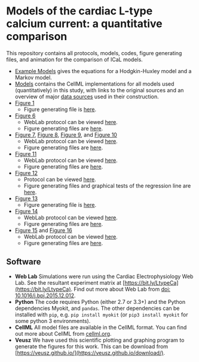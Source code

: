 # Models of the cardiac L-type calcium current: a quantitative comparison
This repository contains all protocols, models, codes, figure generating files, and animation for the comparison of ICaL models.

- [Example Models](https://github.com/CardiacModelling/ical-review/blob/master/Example_Models.ipynb) gives the equations for a Hodgkin-Huxley model and a Markov model. 
- [Models](https://github.com/CardiacModelling/ical-review/tree/master/Models) contains the CellML implementations for all models used (quantitatively) in this study, with links to the original sources and an overview of major [data sources](https://github.com/CardiacModelling/ical-model-comparison/blob/master/Models/data.md) used in their construction.
- [Figure 1](https://github.com/CardiacModelling/ical-model-comparison/blob/master/Data_Analysis/AP_CaT_Clamp/AP_Clamp_protocol/figure1.pdf)
	- Figure generating file is [here](https://github.com/CardiacModelling/ical-model-comparison/tree/master/Data_Analysis/AP_CaT_Clamp/AP_Clamp_protocol).
- [Figure 6](https://github.com/CardiacModelling/ical-review/blob/master/Data_Analysis/Driving_term/figure6.pdf)
	- WebLab protocol can be viewed [here](https://github.com/CardiacModelling/ical-review/tree/master/Protocols/Driving_Term_Range).
	- Figure generating files are [here](https://github.com/CardiacModelling/ical-review/tree/master/Data_Analysis/Driving_term).
- [Figure 7](https://github.com/CardiacModelling/ical-review/blob/master/Data_Analysis/Kinetic_protocols/figure7.pdf), [Figure 8](https://github.com/CardiacModelling/ical-model-comparison/blob/master/Data_Analysis/Kinetic_protocols/figure8.pdf), [Figure 9](https://github.com/CardiacModelling/ical-review/blob/master/Data_Analysis/Kinetic_protocols/figure9.pdf), and [Figure 10](https://github.com/CardiacModelling/ical-review/blob/master/Data_Analysis/Kinetic_protocols/figure10.pdf)
	- WebLab protocol can be viewed [here](https://github.com/CardiacModelling/ical-review/tree/master/Protocols/Kinetic_Protcols).
	- Figure generating files are [here](https://github.com/CardiacModelling/ical-review/tree/master/Data_Analysis/Kinetic_protocols).
- [Figure 11](https://github.com/CardiacModelling/ical-review/blob/master/Data_Analysis/calcium_sensitivity/CDI/figure11.pdf)
	- WebLab protocol can be viewed [here](https://github.com/CardiacModelling/ical-review/tree/master/Protocols/Calcium-dependent%20inactivation).
	- Figure generating files are [here](https://github.com/CardiacModelling/ical-review/tree/master/Data_Analysis/calcium_sensitivity/CDI).
- [Figure 12](https://github.com/CardiacModelling/ical-review/blob/master/Data_Analysis/calcium_sensitivity/ic50/figure12.pdf)
	- Protocol can be viewed [here](https://github.com/CardiacModelling/ical-review/tree/master/Protocols/ic50).
	- Figure generating files and graphical tests of the regression line are [here](https://github.com/CardiacModelling/ical-review/tree/master/Data_Analysis/calcium_sensitivity/ic50).
- [Figure 13](https://github.com/CardiacModelling/ical-model-comparison/blob/master/Data_Analysis/AP_CaT_Clamp/AP_Clamp_protocol/figure13.pdf)
	- Figure generating file is [here](https://github.com/CardiacModelling/ical-model-comparison/tree/master/Data_Analysis/AP_CaT_Clamp/AP_Clamp_protocol).  
- [Figure 14](https://github.com/CardiacModelling/ical-review/blob/master/Data_Analysis/AP_CaT_Clamp/ICal_All/figure14.pdf)
	- WebLab protocol can be viewed [here](https://github.com/CardiacModelling/ical-review/tree/master/Protocols/Action_Potential_Clamps).
	- Figure generating files are [here](https://github.com/CardiacModelling/ical-review/tree/master/Data_Analysis/AP_CaT_Clamp/ICal_All).
- [Figure 15](https://github.com/CardiacModelling/ical-review/blob/master/Data_Analysis/AP_CaT_Clamp/Open_Prob_AP_CaT_Clamp/figure15.pdf) and [Figure 16](https://github.com/CardiacModelling/ical-review/blob/master/Data_Analysis/AP_CaT_Clamp/Open_Prob_AP_CaT_Clamp/figure16.pdf)
	- WebLab protocol can be viewed [here](https://github.com/CardiacModelling/ical-review/tree/master/Protocols/Action_Potential_Clamps/AP%20CaT%20Clamp%20(inherent%20localization)).
	- Figure generating files are [here](https://github.com/CardiacModelling/ical-review/tree/master/Data_Analysis/AP_CaT_Clamp/Open_Prob_AP_CaT_Clamp).

## Software
- **Web Lab** Simulations were run using the Cardiac Electrophysiology Web Lab.
  See the resultant experiment matrix at [https://bit.ly/LtypeCa](https://bit.ly/LtypeCa).
  Find out more about Web Lab from [doi: 10.1016/j.bpj.2015.12.012](https://dx.doi.org/10.1016%2Fj.bpj.2015.12.012).
- **Python** The code requires Python (either 2.7 or 3.3+) and the Python dependencies Myokit, and `pandas`.
  The other dependencies can be installed with `pip`, e.g. `pip install myokit` (or `pip3 install myokit` for some python 3 environments).
- **CellML** All model files are available in the CellML format.
  You can find out more about CellML from [cellml.org](https://www.cellml.org/).
- **Veusz** We have used this scientific plotting and graphing program to generate the figures for this work.
  This can be download from [https://veusz.github.io/](https://veusz.github.io/download/).

